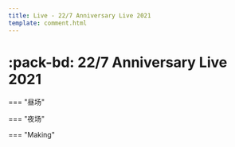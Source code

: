 ```yaml
---
title: Live - 22/7 Anniversary Live 2021
template: comment.html
---
```

# :pack-bd: 22/7 Anniversary Live 2021

=== "昼场"
    <div id="dplayer1">
    </div>
=== "夜场"
    <div id="dplayer2">
    </div>
    
=== "Making"
    <div id="dplayer3">
    </div>

<html>
<head>
    <meta name="referrer" content="never">
</head>
<body>
<script src="https://nananiji.zzzhxxx.top/js/md5.js"></script>
    <script src="https://nananiji.zzzhxxx.top/js/DPlayer.min.js"></script>

<script>
        const dp2 = new DPlayer({
        container: document.getElementById('dplayer2'),
        video: {
            quality: [
                {
                    name: '8bit',
                    url: 'https://link.zzzhxxx.top/?/227-live/Anniversary%202021/8bit/%5BSHANA%5D22%EF%BC%8F7%20ANNIVERSARY%20LIVE%202021%20-%20Night%20.mp4',
                    type: 'normal',
                },
                {
                    name: '10bit',
                    url: 'https://link.zzzhxxx.top/?/227-live/Anniversary%202021/10bit/22%EF%BC%8F7%20ANNIVERSARY%20LIVE%202021%20-%20Night%20.mkv',
                    type: 'normal',
                },
            ],
            defaultQuality: 0,
        },
        danmaku: {
            id: md5('https://link.zzzhxxx.top/?/227-live/Anniversary%202021/8bit/%5BSHANA%5D22%EF%BC%8F7%20ANNIVERSARY%20LIVE%202021%20-%20Night%20.mp4'),
            api: "https://danmu.zzzhxxx.top/"
        },
        contextmenu: [
        {
            text: '227WiKi',
            link: 'https://github.com/227WiKi/227WiKi',
        },
        ]
    });
</script>

<script>
        const dp3 = new DPlayer({
        container: document.getElementById('dplayer3'),
        video: {
            url: 'https://link.zzzhxxx.top/?/227-live/Anniversary%202021/8bit/%5BSHANA%5D22%EF%BC%8F7%20LIVE%20ANNIVERSARY%20LIVE%202021%20-%20Making%20%28BDrip%20FHD%20FLAC%29%20%281%29.mkv',
        },
        danmaku: {
            id: md5('https://link.zzzhxxx.top/?/227-live/Anniversary%202021/8bit/%5BSHANA%5D22%EF%BC%8F7%20LIVE%20ANNIVERSARY%20LIVE%202021%20-%20Making%20%28BDrip%20FHD%20FLAC%29%20%281%29.mkv'),
            api: "https://danmu.zzzhxxx.top/"
        },
        contextmenu: [
        {
            text: '227WiKi',
            link: 'https://github.com/227WiKi/227WiKi',
        },
        ]
    });
</script>
</html>